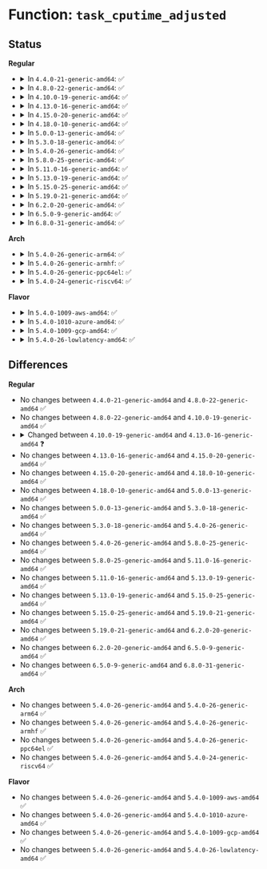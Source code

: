 # Function: <code>task_cputime_adjusted</code>

## Status
<b>Regular</b>
<ul>
<li>
<details>
<summary>In <code>4.4.0-21-generic-amd64</code>: ✅</summary>

```c
void task_cputime_adjusted(struct task_struct * p, cputime_t * ut, cputime_t * st)
```

```json
{
  "name": "task_cputime_adjusted",
  "collision_type": "Unique Global",
  "inline_type": "No",
  "funcs": [
    {
      "addr": 18446744071579571824,
      "name": "task_cputime_adjusted",
      "external": true,
      "loc": "kernel/sched/cputime.c:647",
      "file": "kernel/sched/cputime.c",
      "inline": "seen, unknown",
      "caller_inline": [],
      "caller_func": [
        "kernel/sys.c:k_getrusage",
        "fs/proc/array.c:do_task_stat"
      ]
    }
  ],
  "symbols": [
    {
      "addr": 18446744071579571824,
      "name": "task_cputime_adjusted",
      "section": ".text",
      "bind": "STB_GLOBAL",
      "size": 108
    }
  ]
}
```
</details>
</li>
<li>
<details>
<summary>In <code>4.8.0-22-generic-amd64</code>: ✅</summary>

```c
void task_cputime_adjusted(struct task_struct * p, cputime_t * ut, cputime_t * st)
```

```json
{
  "name": "task_cputime_adjusted",
  "collision_type": "Unique Global",
  "inline_type": "No",
  "funcs": [
    {
      "addr": 18446744071579582720,
      "name": "task_cputime_adjusted",
      "external": true,
      "loc": "kernel/sched/cputime.c:671",
      "file": "kernel/sched/cputime.c",
      "inline": "seen, unknown",
      "caller_inline": [],
      "caller_func": [
        "kernel/sys.c:k_getrusage",
        "fs/proc/array.c:do_task_stat"
      ]
    }
  ],
  "symbols": [
    {
      "addr": 18446744071579582720,
      "name": "task_cputime_adjusted",
      "section": ".text",
      "bind": "STB_GLOBAL",
      "size": 108
    }
  ]
}
```
</details>
</li>
<li>
<details>
<summary>In <code>4.10.0-19-generic-amd64</code>: ✅</summary>

```c
void task_cputime_adjusted(struct task_struct * p, cputime_t * ut, cputime_t * st)
```

```json
{
  "name": "task_cputime_adjusted",
  "collision_type": "Unique Global",
  "inline_type": "No",
  "funcs": [
    {
      "addr": 18446744071579608896,
      "name": "task_cputime_adjusted",
      "external": true,
      "loc": "kernel/sched/cputime.c:682",
      "file": "kernel/sched/cputime.c",
      "inline": "seen, unknown",
      "caller_inline": [],
      "caller_func": [
        "kernel/sys.c:k_getrusage",
        "fs/proc/array.c:do_task_stat"
      ]
    }
  ],
  "symbols": [
    {
      "addr": 18446744071579608896,
      "name": "task_cputime_adjusted",
      "section": ".text",
      "bind": "STB_GLOBAL",
      "size": 108
    }
  ]
}
```
</details>
</li>
<li>
<details>
<summary>In <code>4.13.0-16-generic-amd64</code>: ✅</summary>

```c
void task_cputime_adjusted(struct task_struct * p, u64 * ut, u64 * st)
```

```json
{
  "name": "task_cputime_adjusted",
  "collision_type": "Unique Global",
  "inline_type": "No",
  "funcs": [
    {
      "addr": 18446744071579586496,
      "name": "task_cputime_adjusted",
      "external": true,
      "loc": "kernel/sched/cputime.c:661",
      "file": "kernel/sched/cputime.c",
      "inline": "seen, unknown",
      "caller_inline": [],
      "caller_func": [
        "kernel/sys.c:getrusage",
        "fs/proc/array.c:do_task_stat"
      ]
    }
  ],
  "symbols": [
    {
      "addr": 18446744071579586496,
      "name": "task_cputime_adjusted",
      "section": ".text",
      "bind": "STB_GLOBAL",
      "size": 108
    }
  ]
}
```
</details>
</li>
<li>
<details>
<summary>In <code>4.15.0-20-generic-amd64</code>: ✅</summary>

```c
void task_cputime_adjusted(struct task_struct * p, u64 * ut, u64 * st)
```

```json
{
  "name": "task_cputime_adjusted",
  "collision_type": "Unique Global",
  "inline_type": "No",
  "funcs": [
    {
      "addr": 18446744071579617360,
      "name": "task_cputime_adjusted",
      "external": true,
      "loc": "kernel/sched/cputime.c:666",
      "file": "kernel/sched/cputime.c",
      "inline": "seen, unknown",
      "caller_inline": [],
      "caller_func": [
        "kernel/sys.c:getrusage",
        "fs/proc/array.c:do_task_stat"
      ]
    }
  ],
  "symbols": [
    {
      "addr": 18446744071579617360,
      "name": "task_cputime_adjusted",
      "section": ".text",
      "bind": "STB_GLOBAL",
      "size": 108
    }
  ]
}
```
</details>
</li>
<li>
<details>
<summary>In <code>4.18.0-10-generic-amd64</code>: ✅</summary>

```c
void task_cputime_adjusted(struct task_struct * p, u64 * ut, u64 * st)
```

```json
{
  "name": "task_cputime_adjusted",
  "collision_type": "Unique Global",
  "inline_type": "No",
  "funcs": [
    {
      "addr": 18446744071579647744,
      "name": "task_cputime_adjusted",
      "external": true,
      "loc": "kernel/sched/cputime.c:662",
      "file": "kernel/sched/cputime.c",
      "inline": "seen, unknown",
      "caller_inline": [],
      "caller_func": [
        "kernel/sys.c:getrusage",
        "fs/proc/array.c:do_task_stat"
      ]
    }
  ],
  "symbols": [
    {
      "addr": 18446744071579647744,
      "name": "task_cputime_adjusted",
      "section": ".text",
      "bind": "STB_GLOBAL",
      "size": 108
    }
  ]
}
```
</details>
</li>
<li>
<details>
<summary>In <code>5.0.0-13-generic-amd64</code>: ✅</summary>

```c
void task_cputime_adjusted(struct task_struct * p, u64 * ut, u64 * st)
```

```json
{
  "name": "task_cputime_adjusted",
  "collision_type": "Unique Global",
  "inline_type": "No",
  "funcs": [
    {
      "addr": 18446744071579685312,
      "name": "task_cputime_adjusted",
      "external": true,
      "loc": "kernel/sched/cputime.c:662",
      "file": "kernel/sched/cputime.c",
      "inline": "seen, unknown",
      "caller_inline": [],
      "caller_func": [
        "kernel/sys.c:getrusage",
        "fs/proc/array.c:do_task_stat"
      ]
    }
  ],
  "symbols": [
    {
      "addr": 18446744071579685312,
      "name": "task_cputime_adjusted",
      "section": ".text",
      "bind": "STB_GLOBAL",
      "size": 108
    }
  ]
}
```
</details>
</li>
<li>
<details>
<summary>In <code>5.3.0-18-generic-amd64</code>: ✅</summary>

```c
void task_cputime_adjusted(struct task_struct * p, u64 * ut, u64 * st)
```

```json
{
  "name": "task_cputime_adjusted",
  "collision_type": "Unique Global",
  "inline_type": "No",
  "funcs": [
    {
      "addr": 18446744071579719088,
      "name": "task_cputime_adjusted",
      "external": true,
      "loc": "kernel/sched/cputime.c:663",
      "file": "kernel/sched/cputime.c",
      "inline": "seen, unknown",
      "caller_inline": [],
      "caller_func": [
        "kernel/sys.c:getrusage",
        "fs/proc/array.c:do_task_stat"
      ]
    }
  ],
  "symbols": [
    {
      "addr": 18446744071579719088,
      "name": "task_cputime_adjusted",
      "section": ".text",
      "bind": "STB_GLOBAL",
      "size": 108
    }
  ]
}
```
</details>
</li>
<li>
<details>
<summary>In <code>5.4.0-26-generic-amd64</code>: ✅</summary>

```c
void task_cputime_adjusted(struct task_struct * p, u64 * ut, u64 * st)
```

```json
{
  "name": "task_cputime_adjusted",
  "collision_type": "Unique Global",
  "inline_type": "No",
  "funcs": [
    {
      "addr": 18446744071579761520,
      "name": "task_cputime_adjusted",
      "external": true,
      "loc": "kernel/sched/cputime.c:663",
      "file": "kernel/sched/cputime.c",
      "inline": "seen, unknown",
      "caller_inline": [],
      "caller_func": [
        "kernel/sys.c:getrusage",
        "fs/proc/array.c:do_task_stat"
      ]
    }
  ],
  "symbols": [
    {
      "addr": 18446744071579761520,
      "name": "task_cputime_adjusted",
      "section": ".text",
      "bind": "STB_GLOBAL",
      "size": 108
    }
  ]
}
```
</details>
</li>
<li>
<details>
<summary>In <code>5.8.0-25-generic-amd64</code>: ✅</summary>

```c
void task_cputime_adjusted(struct task_struct * p, u64 * ut, u64 * st)
```

```json
{
  "name": "task_cputime_adjusted",
  "collision_type": "Unique Global",
  "inline_type": "No",
  "funcs": [
    {
      "addr": 18446744071579795136,
      "name": "task_cputime_adjusted",
      "external": true,
      "loc": "kernel/sched/cputime.c:658",
      "file": "kernel/sched/cputime.c",
      "inline": "seen, unknown",
      "caller_inline": [],
      "caller_func": [
        "kernel/sys.c:getrusage",
        "fs/proc/array.c:do_task_stat"
      ]
    }
  ],
  "symbols": [
    {
      "addr": 18446744071579795136,
      "name": "task_cputime_adjusted",
      "section": ".text",
      "bind": "STB_GLOBAL",
      "size": 106
    }
  ]
}
```
</details>
</li>
<li>
<details>
<summary>In <code>5.11.0-16-generic-amd64</code>: ✅</summary>

```c
void task_cputime_adjusted(struct task_struct * p, u64 * ut, u64 * st)
```

```json
{
  "name": "task_cputime_adjusted",
  "collision_type": "Unique Global",
  "inline_type": "No",
  "funcs": [
    {
      "addr": 18446744071579784208,
      "name": "task_cputime_adjusted",
      "external": true,
      "loc": "kernel/sched/cputime.c:612",
      "file": "kernel/sched/cputime.c",
      "inline": "seen, unknown",
      "caller_inline": [],
      "caller_func": [
        "kernel/sys.c:getrusage",
        "fs/proc/array.c:do_task_stat"
      ]
    }
  ],
  "symbols": [
    {
      "addr": 18446744071579784208,
      "name": "task_cputime_adjusted",
      "section": ".text",
      "bind": "STB_GLOBAL",
      "size": 222
    }
  ]
}
```
</details>
</li>
<li>
<details>
<summary>In <code>5.13.0-19-generic-amd64</code>: ✅</summary>

```c
void task_cputime_adjusted(struct task_struct * p, u64 * ut, u64 * st)
```

```json
{
  "name": "task_cputime_adjusted",
  "collision_type": "Unique Global",
  "inline_type": "No",
  "funcs": [
    {
      "addr": 18446744071579792320,
      "name": "task_cputime_adjusted",
      "external": true,
      "loc": "kernel/sched/cputime.c:612",
      "file": "kernel/sched/cputime.c",
      "inline": "seen, unknown",
      "caller_inline": [],
      "caller_func": [
        "kernel/sys.c:getrusage",
        "fs/proc/array.c:do_task_stat"
      ]
    }
  ],
  "symbols": [
    {
      "addr": 18446744071579792320,
      "name": "task_cputime_adjusted",
      "section": ".text",
      "bind": "STB_GLOBAL",
      "size": 222
    }
  ]
}
```
</details>
</li>
<li>
<details>
<summary>In <code>5.15.0-25-generic-amd64</code>: ✅</summary>

```c
void task_cputime_adjusted(struct task_struct * p, u64 * ut, u64 * st)
```

```json
{
  "name": "task_cputime_adjusted",
  "collision_type": "Unique Global",
  "inline_type": "No",
  "funcs": [
    {
      "addr": 18446744071579888080,
      "name": "task_cputime_adjusted",
      "external": true,
      "loc": "kernel/sched/cputime.c:612",
      "file": "kernel/sched/cputime.c",
      "inline": "seen, unknown",
      "caller_inline": [],
      "caller_func": [
        "kernel/sys.c:getrusage",
        "fs/proc/array.c:do_task_stat"
      ]
    }
  ],
  "symbols": [
    {
      "addr": 18446744071579888080,
      "name": "task_cputime_adjusted",
      "section": ".text",
      "bind": "STB_GLOBAL",
      "size": 222
    }
  ]
}
```
</details>
</li>
<li>
<details>
<summary>In <code>5.19.0-21-generic-amd64</code>: ✅</summary>

```c
void task_cputime_adjusted(struct task_struct * p, u64 * ut, u64 * st)
```

```json
{
  "name": "task_cputime_adjusted",
  "collision_type": "Unique Global",
  "inline_type": "No",
  "funcs": [
    {
      "addr": 18446744071580088288,
      "name": "task_cputime_adjusted",
      "external": true,
      "loc": "kernel/sched/cputime.c:611",
      "file": "kernel/sched/build_policy.c",
      "inline": "seen, unknown",
      "caller_inline": [],
      "caller_func": [
        "kernel/sys.c:getrusage",
        "fs/proc/array.c:do_task_stat"
      ]
    }
  ],
  "symbols": [
    {
      "addr": 18446744071580088288,
      "name": "task_cputime_adjusted",
      "section": ".text",
      "bind": "STB_GLOBAL",
      "size": 254
    }
  ]
}
```
</details>
</li>
<li>
<details>
<summary>In <code>6.2.0-20-generic-amd64</code>: ✅</summary>

```c
void task_cputime_adjusted(struct task_struct * p, u64 * ut, u64 * st)
```

```json
{
  "name": "task_cputime_adjusted",
  "collision_type": "Unique Global",
  "inline_type": "No",
  "funcs": [
    {
      "addr": 18446744071580260480,
      "name": "task_cputime_adjusted",
      "external": true,
      "loc": "kernel/sched/cputime.c:626",
      "file": "kernel/sched/build_policy.c",
      "inline": "seen, unknown",
      "caller_inline": [],
      "caller_func": [
        "kernel/sys.c:getrusage",
        "fs/proc/array.c:do_task_stat"
      ]
    }
  ],
  "symbols": [
    {
      "addr": 18446744071580260480,
      "name": "task_cputime_adjusted",
      "section": ".text",
      "bind": "STB_GLOBAL",
      "size": 254
    }
  ]
}
```
</details>
</li>
<li>
<details>
<summary>In <code>6.5.0-9-generic-amd64</code>: ✅</summary>

```c
void task_cputime_adjusted(struct task_struct * p, u64 * ut, u64 * st)
```

```json
{
  "name": "task_cputime_adjusted",
  "collision_type": "Unique Global",
  "inline_type": "No",
  "funcs": [
    {
      "addr": 18446744071580326544,
      "name": "task_cputime_adjusted",
      "external": true,
      "loc": "kernel/sched/cputime.c:630",
      "file": "kernel/sched/build_policy.c",
      "inline": "seen, unknown",
      "caller_inline": [],
      "caller_func": [
        "kernel/sys.c:getrusage",
        "fs/proc/array.c:do_task_stat"
      ]
    }
  ],
  "symbols": [
    {
      "addr": 18446744071580326544,
      "name": "task_cputime_adjusted",
      "section": ".text",
      "bind": "STB_GLOBAL",
      "size": 254
    }
  ]
}
```
</details>
</li>
<li>
<details>
<summary>In <code>6.8.0-31-generic-amd64</code>: ✅</summary>

```c
void task_cputime_adjusted(struct task_struct * p, u64 * ut, u64 * st)
```

```json
{
  "name": "task_cputime_adjusted",
  "collision_type": "Unique Global",
  "inline_type": "No",
  "funcs": [
    {
      "addr": 18446744071580429424,
      "name": "task_cputime_adjusted",
      "external": true,
      "loc": "kernel/sched/cputime.c:630",
      "file": "kernel/sched/build_policy.c",
      "inline": "seen, unknown",
      "caller_inline": [],
      "caller_func": [
        "kernel/sys.c:getrusage",
        "fs/proc/array.c:do_task_stat"
      ]
    }
  ],
  "symbols": [
    {
      "addr": 18446744071580429424,
      "name": "task_cputime_adjusted",
      "section": ".text",
      "bind": "STB_GLOBAL",
      "size": 167
    }
  ]
}
```
</details>
</li>
</ul>
<b>Arch</b>
<ul>
<li>
<details>
<summary>In <code>5.4.0-26-generic-arm64</code>: ✅</summary>

```c
void task_cputime_adjusted(struct task_struct * p, u64 * ut, u64 * st)
```

```json
{
  "name": "task_cputime_adjusted",
  "collision_type": "Unique Global",
  "inline_type": "No",
  "funcs": [
    {
      "addr": 18446603336490939928,
      "name": "task_cputime_adjusted",
      "external": true,
      "loc": "kernel/sched/cputime.c:663",
      "file": "kernel/sched/cputime.c",
      "inline": "seen, unknown",
      "caller_inline": [],
      "caller_func": [
        "kernel/sys.c:getrusage",
        "fs/proc/array.c:do_task_stat"
      ]
    }
  ],
  "symbols": [
    {
      "addr": 18446603336490939928,
      "name": "task_cputime_adjusted",
      "section": ".text",
      "bind": "STB_GLOBAL",
      "size": 128
    }
  ]
}
```
</details>
</li>
<li>
<details>
<summary>In <code>5.4.0-26-generic-armhf</code>: ✅</summary>

```c
void task_cputime_adjusted(struct task_struct * p, u64 * ut, u64 * st)
```

```json
{
  "name": "task_cputime_adjusted",
  "collision_type": "Unique Global",
  "inline_type": "No",
  "funcs": [
    {
      "addr": 3224958508,
      "name": "task_cputime_adjusted",
      "external": true,
      "loc": "kernel/sched/cputime.c:663",
      "file": "kernel/sched/cputime.c",
      "inline": "seen, unknown",
      "caller_inline": [],
      "caller_func": [
        "kernel/sys.c:getrusage",
        "fs/proc/array.c:do_task_stat"
      ]
    }
  ],
  "symbols": [
    {
      "addr": 3224958508,
      "name": "task_cputime_adjusted",
      "section": ".text",
      "bind": "STB_GLOBAL",
      "size": 128
    }
  ]
}
```
</details>
</li>
<li>
<details>
<summary>In <code>5.4.0-26-generic-ppc64el</code>: ✅</summary>

```c
void task_cputime_adjusted(struct task_struct * p, u64 * ut, u64 * st)
```

```json
{
  "name": "task_cputime_adjusted",
  "collision_type": "Unique Global",
  "inline_type": "No",
  "funcs": [
    {
      "addr": 13835058055283795664,
      "name": "task_cputime_adjusted",
      "external": true,
      "loc": "kernel/sched/cputime.c:663",
      "file": "kernel/sched/cputime.c",
      "inline": "seen, unknown",
      "caller_inline": [],
      "caller_func": [
        "kernel/sys.c:getrusage",
        "fs/proc/array.c:do_task_stat"
      ]
    }
  ],
  "symbols": [
    {
      "addr": 13835058055283795664,
      "name": "task_cputime_adjusted",
      "section": ".text",
      "bind": "STB_GLOBAL",
      "size": 132
    }
  ]
}
```
</details>
</li>
<li>
<details>
<summary>In <code>5.4.0-24-generic-riscv64</code>: ✅</summary>

```c
void task_cputime_adjusted(struct task_struct * p, u64 * ut, u64 * st)
```

```json
{
  "name": "task_cputime_adjusted",
  "collision_type": "Unique Global",
  "inline_type": "No",
  "funcs": [
    {
      "addr": 18446743936271571778,
      "name": "task_cputime_adjusted",
      "external": true,
      "loc": "kernel/sched/cputime.c:663",
      "file": "kernel/sched/cputime.c",
      "inline": "seen, unknown",
      "caller_inline": [],
      "caller_func": [
        "kernel/sys.c:getrusage",
        "fs/proc/array.c:do_task_stat"
      ]
    }
  ],
  "symbols": [
    {
      "addr": 18446743936271571778,
      "name": "task_cputime_adjusted",
      "section": ".text",
      "bind": "STB_GLOBAL",
      "size": 88
    }
  ]
}
```
</details>
</li>
</ul>
<b>Flavor</b>
<ul>
<li>
<details>
<summary>In <code>5.4.0-1009-aws-amd64</code>: ✅</summary>

```c
void task_cputime_adjusted(struct task_struct * p, u64 * ut, u64 * st)
```

```json
{
  "name": "task_cputime_adjusted",
  "collision_type": "Unique Global",
  "inline_type": "No",
  "funcs": [
    {
      "addr": 18446744071579737440,
      "name": "task_cputime_adjusted",
      "external": true,
      "loc": "kernel/sched/cputime.c:663",
      "file": "kernel/sched/cputime.c",
      "inline": "seen, unknown",
      "caller_inline": [],
      "caller_func": [
        "kernel/sys.c:getrusage",
        "fs/proc/array.c:do_task_stat"
      ]
    }
  ],
  "symbols": [
    {
      "addr": 18446744071579737440,
      "name": "task_cputime_adjusted",
      "section": ".text",
      "bind": "STB_GLOBAL",
      "size": 108
    }
  ]
}
```
</details>
</li>
<li>
<details>
<summary>In <code>5.4.0-1010-azure-amd64</code>: ✅</summary>

```c
void task_cputime_adjusted(struct task_struct * p, u64 * ut, u64 * st)
```

```json
{
  "name": "task_cputime_adjusted",
  "collision_type": "Unique Global",
  "inline_type": "No",
  "funcs": [
    {
      "addr": 18446744071579667872,
      "name": "task_cputime_adjusted",
      "external": true,
      "loc": "kernel/sched/cputime.c:663",
      "file": "kernel/sched/cputime.c",
      "inline": "seen, unknown",
      "caller_inline": [],
      "caller_func": [
        "kernel/sys.c:getrusage",
        "fs/proc/array.c:do_task_stat"
      ]
    }
  ],
  "symbols": [
    {
      "addr": 18446744071579667872,
      "name": "task_cputime_adjusted",
      "section": ".text",
      "bind": "STB_GLOBAL",
      "size": 135
    }
  ]
}
```
</details>
</li>
<li>
<details>
<summary>In <code>5.4.0-1009-gcp-amd64</code>: ✅</summary>

```c
void task_cputime_adjusted(struct task_struct * p, u64 * ut, u64 * st)
```

```json
{
  "name": "task_cputime_adjusted",
  "collision_type": "Unique Global",
  "inline_type": "No",
  "funcs": [
    {
      "addr": 18446744071579721888,
      "name": "task_cputime_adjusted",
      "external": true,
      "loc": "kernel/sched/cputime.c:663",
      "file": "kernel/sched/cputime.c",
      "inline": "seen, unknown",
      "caller_inline": [],
      "caller_func": [
        "kernel/sys.c:getrusage",
        "fs/proc/array.c:do_task_stat"
      ]
    }
  ],
  "symbols": [
    {
      "addr": 18446744071579721888,
      "name": "task_cputime_adjusted",
      "section": ".text",
      "bind": "STB_GLOBAL",
      "size": 108
    }
  ]
}
```
</details>
</li>
<li>
<details>
<summary>In <code>5.4.0-26-lowlatency-amd64</code>: ✅</summary>

```c
void task_cputime_adjusted(struct task_struct * p, u64 * ut, u64 * st)
```

```json
{
  "name": "task_cputime_adjusted",
  "collision_type": "Unique Global",
  "inline_type": "No",
  "funcs": [
    {
      "addr": 18446744071579769264,
      "name": "task_cputime_adjusted",
      "external": true,
      "loc": "kernel/sched/cputime.c:663",
      "file": "kernel/sched/cputime.c",
      "inline": "seen, unknown",
      "caller_inline": [],
      "caller_func": [
        "kernel/sys.c:getrusage",
        "fs/proc/array.c:do_task_stat"
      ]
    }
  ],
  "symbols": [
    {
      "addr": 18446744071579769264,
      "name": "task_cputime_adjusted",
      "section": ".text",
      "bind": "STB_GLOBAL",
      "size": 108
    }
  ]
}
```
</details>
</li>
</ul>

## Differences
<b>Regular</b>
<ul>
<li>
No changes between <code>4.4.0-21-generic-amd64</code> and <code>4.8.0-22-generic-amd64</code> ✅
</li>
<li>
No changes between <code>4.8.0-22-generic-amd64</code> and <code>4.10.0-19-generic-amd64</code> ✅
</li>
<li>
<details>
<summary>Changed between <code>4.10.0-19-generic-amd64</code> and <code>4.13.0-16-generic-amd64</code> ❓</summary>
<ul>
<li>
<b>Param type changed. </b>
<code>cputime_t * ut</code> ➡️ <code>u64 * ut</code>
</li>
<li>
<b>Param type changed. </b>
<code>cputime_t * st</code> ➡️ <code>u64 * st</code>
</li>
</ul>
</details>
</li>
<li>
No changes between <code>4.13.0-16-generic-amd64</code> and <code>4.15.0-20-generic-amd64</code> ✅
</li>
<li>
No changes between <code>4.15.0-20-generic-amd64</code> and <code>4.18.0-10-generic-amd64</code> ✅
</li>
<li>
No changes between <code>4.18.0-10-generic-amd64</code> and <code>5.0.0-13-generic-amd64</code> ✅
</li>
<li>
No changes between <code>5.0.0-13-generic-amd64</code> and <code>5.3.0-18-generic-amd64</code> ✅
</li>
<li>
No changes between <code>5.3.0-18-generic-amd64</code> and <code>5.4.0-26-generic-amd64</code> ✅
</li>
<li>
No changes between <code>5.4.0-26-generic-amd64</code> and <code>5.8.0-25-generic-amd64</code> ✅
</li>
<li>
No changes between <code>5.8.0-25-generic-amd64</code> and <code>5.11.0-16-generic-amd64</code> ✅
</li>
<li>
No changes between <code>5.11.0-16-generic-amd64</code> and <code>5.13.0-19-generic-amd64</code> ✅
</li>
<li>
No changes between <code>5.13.0-19-generic-amd64</code> and <code>5.15.0-25-generic-amd64</code> ✅
</li>
<li>
No changes between <code>5.15.0-25-generic-amd64</code> and <code>5.19.0-21-generic-amd64</code> ✅
</li>
<li>
No changes between <code>5.19.0-21-generic-amd64</code> and <code>6.2.0-20-generic-amd64</code> ✅
</li>
<li>
No changes between <code>6.2.0-20-generic-amd64</code> and <code>6.5.0-9-generic-amd64</code> ✅
</li>
<li>
No changes between <code>6.5.0-9-generic-amd64</code> and <code>6.8.0-31-generic-amd64</code> ✅
</li>
</ul>
<b>Arch</b>
<ul>
<li>
No changes between <code>5.4.0-26-generic-amd64</code> and <code>5.4.0-26-generic-arm64</code> ✅
</li>
<li>
No changes between <code>5.4.0-26-generic-amd64</code> and <code>5.4.0-26-generic-armhf</code> ✅
</li>
<li>
No changes between <code>5.4.0-26-generic-amd64</code> and <code>5.4.0-26-generic-ppc64el</code> ✅
</li>
<li>
No changes between <code>5.4.0-26-generic-amd64</code> and <code>5.4.0-24-generic-riscv64</code> ✅
</li>
</ul>
<b>Flavor</b>
<ul>
<li>
No changes between <code>5.4.0-26-generic-amd64</code> and <code>5.4.0-1009-aws-amd64</code> ✅
</li>
<li>
No changes between <code>5.4.0-26-generic-amd64</code> and <code>5.4.0-1010-azure-amd64</code> ✅
</li>
<li>
No changes between <code>5.4.0-26-generic-amd64</code> and <code>5.4.0-1009-gcp-amd64</code> ✅
</li>
<li>
No changes between <code>5.4.0-26-generic-amd64</code> and <code>5.4.0-26-lowlatency-amd64</code> ✅
</li>
</ul>
